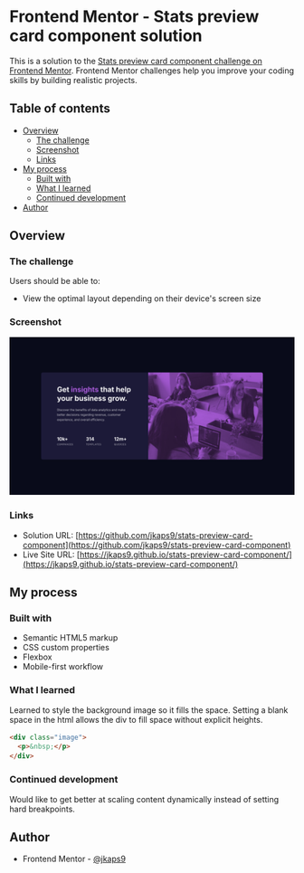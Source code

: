 # Frontend Mentor - Stats preview card component solution

This is a solution to the [Stats preview card component challenge on Frontend Mentor](https://www.frontendmentor.io/challenges/stats-preview-card-component-8JqbgoU62). Frontend Mentor challenges help you improve your coding skills by building realistic projects.

## Table of contents

- [Overview](#overview)
  - [The challenge](#the-challenge)
  - [Screenshot](#screenshot)
  - [Links](#links)
- [My process](#my-process)
  - [Built with](#built-with)
  - [What I learned](#what-i-learned)
  - [Continued development](#continued-development)
- [Author](#author)

## Overview

### The challenge

Users should be able to:

- View the optimal layout depending on their device's screen size

### Screenshot

![](./screenshot.png)

### Links

- Solution URL: [https://github.com/jkaps9/stats-preview-card-component](https://github.com/jkaps9/stats-preview-card-component)
- Live Site URL: [https://jkaps9.github.io/stats-preview-card-component/](https://jkaps9.github.io/stats-preview-card-component/)

## My process

### Built with

- Semantic HTML5 markup
- CSS custom properties
- Flexbox
- Mobile-first workflow

### What I learned

Learned to style the background image so it fills the space. Setting a blank space in the html allows the div to fill space without explicit heights.

```html
<div class="image">
  <p>&nbsp;</p>
</div>
```

### Continued development

Would like to get better at scaling content dynamically instead of setting hard breakpoints.

## Author

- Frontend Mentor - [@jkaps9](https://www.frontendmentor.io/profile/jkaps9)
